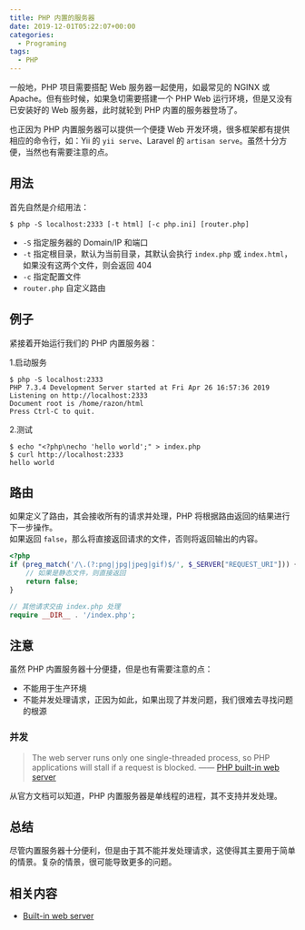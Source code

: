 ```yaml
---
title: PHP 内置的服务器
date: 2019-12-01T05:22:07+00:00
categories:
  - Programing
tags:
  - PHP
---
```


一般地，PHP 项目需要搭配 Web 服务器一起使用，如最常见的 NGINX 或 Apache。但有些时候，如果急切需要搭建一个 PHP Web 运行环境，但是又没有已安装好的 Web 服务器，此时就轮到 PHP 内置的服务器登场了。

<!--more-->

也正因为 PHP 内置服务器可以提供一个便捷 Web 开发环境，很多框架都有提供相应的命令行，如：Yii 的 `yii serve`、Laravel 的 `artisan serve`。虽然十分方便，当然也有需要注意的点。

## 用法

首先自然是介绍用法：

```shell
$ php -S localhost:2333 [-t html] [-c php.ini] [router.php]
```

  * `-S` 指定服务器的 Domain/IP 和端口
  * `-t` 指定根目录，默认为当前目录，其默认会执行 `index.php` 或 `index.html`，如果没有这两个文件，则会返回 404
  * `-c` 指定配置文件
  * `router.php` 自定义路由

## 例子

紧接着开始运行我们的 PHP 内置服务器：

1.启动服务

```shell
$ php -S localhost:2333                            
PHP 7.3.4 Development Server started at Fri Apr 26 16:57:36 2019
Listening on http://localhost:2333
Document root is /home/razon/html
Press Ctrl-C to quit.
```

2.测试

```shell
$ echo "<?php\necho 'hello world';" > index.php
$ curl http://localhost:2333
hello world
```

## 路由

如果定义了路由，其会接收所有的请求并处理，PHP 将根据路由返回的结果进行下一步操作。  
如果返回 `false`，那么将直接返回请求的文件，否则将返回输出的内容。

```php
<?php
if (preg_match('/\.(?:png|jpg|jpeg|gif)$/', $_SERVER["REQUEST_URI"])) {
    // 如果是静态文件，则直接返回
    return false;
}

// 其他请求交由 index.php 处理
require __DIR__ . '/index.php';
```

## 注意

虽然 PHP 内置服务器十分便捷，但是也有需要注意的点：

  * 不能用于生产环境
  * 不能并发处理请求，正因为如此，如果出现了并发问题，我们很难去寻找问题的根源

### 并发

> The web server runs only one single-threaded process, so PHP applications will stall if a request is blocked. —— [PHP built-in web server][1]

从官方文档可以知道，PHP 内置服务器是单线程的进程，其不支持并发处理。

## 总结

尽管内置服务器十分便利，但是由于其不能并发处理请求，这使得其主要用于简单的情景。复杂的情景，很可能导致更多的问题。

## 相关内容

  * [Built-in web server][1]

 [1]: https://www.php.net/manual/en/features.commandline.webserver.php
